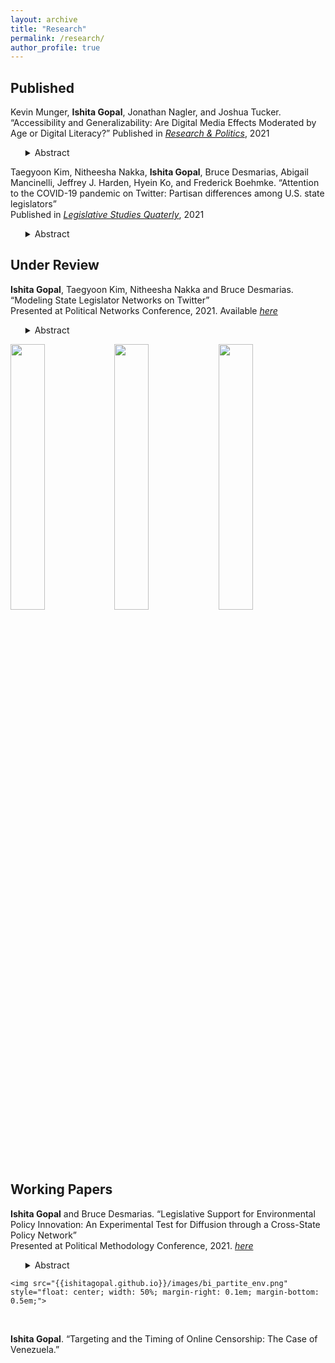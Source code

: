 ```yaml
---
layout: archive
title: "Research"
permalink: /research/
author_profile: true
---
```

<h2> Published </h2>

Kevin Munger, **Ishita Gopal**, Jonathan Nagler, and Joshua Tucker. “Accessibility and Generalizability: Are Digital Media Effects Moderated by Age or Digital Literacy?” 
Published in [*Research & Politics*](https://journals.sagepub.com/doi/full/10.1177/20531680211016968), 2021

<ul>
    <Details>
    <summary> Abstract </summary>
    An emerging empirical regularity suggests that older people use and respond to social media very differently than younger people. Older people are the fastest-growing population of Internet and social media users in the US, and this heterogeneity will soon become central to online politics. However, many important experiments in this field have been conducted on online samples that do not contain enough older people to be useful to generalize to the current population of Internet users; this issue is more pronounced for studies that are even a few years old. In this paper, we report the results of replicating two experiments involving social media (specifically, Facebook) conducted on one such sample lacking older users (Amazon’s Mechanical Turk) using a source of online subjects which does contain sufficient variation in subject age. We add a standard battery of questions designed to explicitly measure digital literacy. We find evidence of significant treatment effect heterogeneity in subject age and digital literacy in the replication of one of the two experiments. This result is an example of limitations to generalizability of research conducted on samples where selection is related to treatment effect heterogeneity; specifically, this result indicates that Mechanical Turk should not be used to recruit subjects when researchers suspect treatment effect heterogeneity in age or digital literacy, as we argue should be the case for research on digital media effects.

</Details>
    </ul>	


Taegyoon Kim, Nitheesha Nakka, **Ishita Gopal**, Bruce Desmarias, Abigail Mancinelli, Jeffrey J. Harden, Hyein Ko, and Frederick Boehmke. “Attention to the COVID-19 pandemic on Twitter: Partisan differences among U.S. state legislators”  
Published in [*Legislative Studies Quaterly*](https://onlinelibrary.wiley.com/doi/10.1111/lsq.12367), 2021

<ul>
    <details>
    <summary> Abstract </summary>
      Subnational governments in the United States have taken the lead on many aspects of the response to the COVID-19 pandemic. Variation in government activity across states offers the opportunity to analyze responses in comparable settings. We study a common and informative activity among state officials—state legislators’ attention to the pandemic on Twitter. We find that legislators’ attention to the pandemic strongly correlates with the number of cases in the legislator’s state, the national count of new deaths, and the number of pandemic-related public policies passed within the legislator’s state. Furthermore, we find that the degree of responsiveness to pandemic indicators differs significantly across political parties, with Republicans exhibiting weaker responses, on average. Lastly, we find significant differences in the content of tweets about the pandemic by Democratic and Republican legislators, with Democrats focused on health indicators and impacts, and Republicans focused on business impacts and opening the economy.
    </details>
</ul>

<h2> Under Review </h2>

**Ishita Gopal**, Taegyoon Kim, Nitheesha Nakka and Bruce Desmarias. “Modeling State Legislator Networks on Twitter”  
Presented at Political Networks Conference, 2021. Available *[here](https://github.com/IshitaGopal/ishitagopal.github.io/blob/master/files/PolNet_2021.pdf)*
<ul>
<details>
<summary> Abstract </summary>

Networks among legislators shape politics and policymaking within legislative institutions. In past work on legislative networks, the ties between legislators have been defined on those who serve in the same legislature or chamber. Online information networks, which have been found to play important roles in legislative communication at the national level, are not bounded by individual legislative bodies.  We collect original data for over four thousand U.S. state legislators and study patterns of connection among them on Twitter.  We look at three types of Twitter networks---follower, retweets, and mentions.  We describe these networks and estimate the relationships between ties and salient attributes of legislators. We find that networks are organized largely along geographic and partisan lines and that identity attributes---namely gender and race---exhibit strong associations with the formation of ties.     
  
</details>
</ul>
<img src="{{ishitagopal.github.io}}/images/follower_net.png" style="float: left; width: 33%; margin-bottom: 0.5em;">
<img src="{{ishitagopal.github.io}}/images/mentions_net.png" style="float: left; width: 33%; margin-bottom: 0.5em;">
<img src="{{ishitagopal.github.io}}/images/rt_net.png" style="float: left; width: 33%; margin-bottom: 0.5em;">

<div style="page-break-after: always; visibility: hidden"> \pagebreak </div>

<h2> Working Papers </h2>

**Ishita Gopal** and Bruce Desmarias. “Legislative Support for Environmental Policy Innovation: An Experimental Test for Diffusion through a Cross-State Policy Network”  
Presented at Political Methodology Conference, 2021. *[here](https://github.com/IshitaGopal/ishitagopal.github.io/blob/master/files/legis_expt.pdf)*


<ul>
<details>
<summary> Abstract </summary>

In this registered report we describe a field experiment that has been designed to provide evidence of causal effects underlying the micro-foundations of public policy diffusion across the U.S. states. The aim of our study is to test how and if cross-state legislator level connections serve as a vector through which support for policies diffuses. We measure a novel cross-state legislative network dataset in which two legislators are connected through co-signing environmental policy statements organized by the National Caucus of Environmental Legislators. We propose to survey legislators' support for policies proposed in other states, and randomize the degree of information included in the policy description regarding support by other legislators in the network. Our study is situated to contribute to our understanding of state legislative politics, policy networks, and interest group politics. We focus on environmental policy due to the inherently nationalized consequences of state and local policy innovations.      
  
</details>
</ul>


    <img src="{{ishitagopal.github.io}}/images/bi_partite_env.png" style="float: center; width: 50%; margin-right: 0.1em; margin-bottom: 0.5em;">

<div style="page-break-after: always; visibility: hidden"> \pagebreak </div>


**Ishita Gopal**. “Targeting and the Timing of Online Censorship: The Case of Venezuela.”



